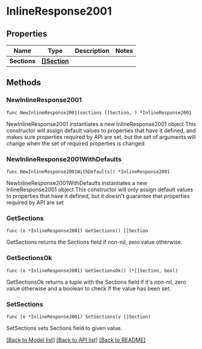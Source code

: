 # InlineResponse2001

## Properties

Name | Type | Description | Notes
------------ | ------------- | ------------- | -------------
**Sections** | [**[]Section**](Section.md) |  | 

## Methods

### NewInlineResponse2001

`func NewInlineResponse2001(sections []Section, ) *InlineResponse2001`

NewInlineResponse2001 instantiates a new InlineResponse2001 object
This constructor will assign default values to properties that have it defined,
and makes sure properties required by API are set, but the set of arguments
will change when the set of required properties is changed

### NewInlineResponse2001WithDefaults

`func NewInlineResponse2001WithDefaults() *InlineResponse2001`

NewInlineResponse2001WithDefaults instantiates a new InlineResponse2001 object
This constructor will only assign default values to properties that have it defined,
but it doesn't guarantee that properties required by API are set

### GetSections

`func (o *InlineResponse2001) GetSections() []Section`

GetSections returns the Sections field if non-nil, zero value otherwise.

### GetSectionsOk

`func (o *InlineResponse2001) GetSectionsOk() (*[]Section, bool)`

GetSectionsOk returns a tuple with the Sections field if it's non-nil, zero value otherwise
and a boolean to check if the value has been set.

### SetSections

`func (o *InlineResponse2001) SetSections(v []Section)`

SetSections sets Sections field to given value.



[[Back to Model list]](../README.md#documentation-for-models) [[Back to API list]](../README.md#documentation-for-api-endpoints) [[Back to README]](../README.md)



